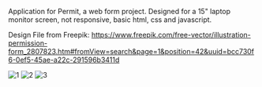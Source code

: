 Application for Permit, a web form project. Designed for a 15" laptop monitor screen, not responsive, basic html, css and javascript.

Design File from Freepik: https://www.freepik.com/free-vector/illustration-permission-form_2807823.htm#fromView=search&page=1&position=42&uuid=bcc730f6-0ef5-45ae-a22c-291596b3411d

![1](https://github.com/pavilionjeromeuses/applicationforpermitform/assets/155218546/aea8701d-f30c-478d-a7b4-dadc20c3bb2f)
![2](https://github.com/pavilionjeromeuses/applicationforpermitform/assets/155218546/101d4e87-1ab2-48b2-9bcc-039848555a7b)
![3](https://github.com/pavilionjeromeuses/applicationforpermitform/assets/155218546/b77812e5-2695-4664-bf0f-3d0187e81cd6)
